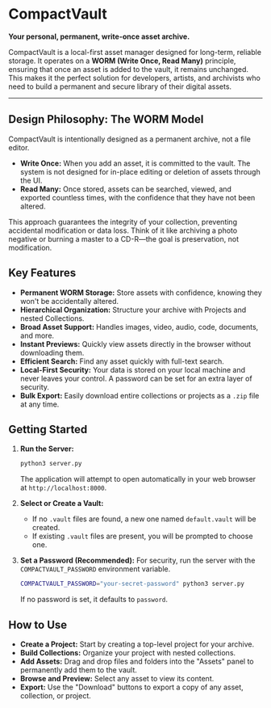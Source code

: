 # CompactVault

**Your personal, permanent, write-once asset archive.**

CompactVault is a local-first asset manager designed for long-term, reliable storage. It operates on a **WORM (Write Once, Read Many)** principle, ensuring that once an asset is added to the vault, it remains unchanged. This makes it the perfect solution for developers, artists, and archivists who need to build a permanent and secure library of their digital assets.

---

## Design Philosophy: The WORM Model

CompactVault is intentionally designed as a permanent archive, not a file editor.

-   **Write Once:** When you add an asset, it is committed to the vault. The system is not designed for in-place editing or deletion of assets through the UI.
-   **Read Many:** Once stored, assets can be searched, viewed, and exported countless times, with the confidence that they have not been altered.

This approach guarantees the integrity of your collection, preventing accidental modification or data loss. Think of it like archiving a photo negative or burning a master to a CD-R—the goal is preservation, not modification.

## Key Features

-   **Permanent WORM Storage:** Store assets with confidence, knowing they won't be accidentally altered.
-   **Hierarchical Organization:** Structure your archive with Projects and nested Collections.
-   **Broad Asset Support:** Handles images, video, audio, code, documents, and more.
-   **Instant Previews:** Quickly view assets directly in the browser without downloading them.
-   **Efficient Search:** Find any asset quickly with full-text search.
-   **Local-First Security:** Your data is stored on your local machine and never leaves your control. A password can be set for an extra layer of security.
-   **Bulk Export:** Easily download entire collections or projects as a `.zip` file at any time.

## Getting Started

1.  **Run the Server:**
    ```bash
    python3 server.py
    ```
    The application will attempt to open automatically in your web browser at `http://localhost:8000`.

2.  **Select or Create a Vault:**
    - If no `.vault` files are found, a new one named `default.vault` will be created.
    - If existing `.vault` files are present, you will be prompted to choose one.

3.  **Set a Password (Recommended):**
    For security, run the server with the `COMPACTVAULT_PASSWORD` environment variable.
    ```bash
    COMPACTVAULT_PASSWORD="your-secret-password" python3 server.py
    ```
    If no password is set, it defaults to `password`.

## How to Use

-   **Create a Project:** Start by creating a top-level project for your archive.
-   **Build Collections:** Organize your project with nested collections.
-   **Add Assets:** Drag and drop files and folders into the "Assets" panel to permanently add them to the vault.
-   **Browse and Preview:** Select any asset to view its content.
-   **Export:** Use the "Download" buttons to export a copy of any asset, collection, or project.